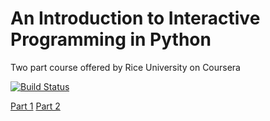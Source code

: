 # An Introduction to Interactive Programming in Python

Two part course offered by Rice University on Coursera

[![Build Status](https://travis-ci.org/jonfreedman/interactivepython.svg?branch=master)](https://travis-ci.org/jonfreedman/interactivepython)

[Part 1](https://www.coursera.org/course/interactivepython1)
[Part 2](https://www.coursera.org/course/interactivepython2)